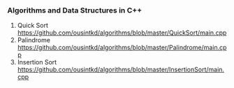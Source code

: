 ### Algorithms and Data Structures in C++

   1. Quick Sort https://github.com/ousintkd/algorithms/blob/master/QuickSort/main.cpp      
   2. Palindrome https://github.com/ousintkd/algorithms/blob/master/Palindrome/main.cpp
   3. Insertion Sort https://github.com/ousintkd/algorithms/blob/master/InsertionSort/main.cpp
